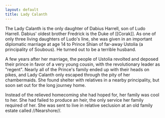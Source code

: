 ```yaml
---
layout: default
title: Lady Calanth
---
```


 The Lady Calanth is the only daughter of Dabius Harrell, son of Ludo Harrell.  Dabius' oldest brother Fredrick is the Duke of [[Corak]].  As one of only three living daughters of Ludo's line, she was given in an important diplomatic marriage at age 14 to Prince Shian of far-away Ustolia (a principality of Soubous).  He turned out to be a terrible husband.

A few years after her marriage, the people of Ustolia revolted and deposed their prince in favor of a very young cousin, with the revolutionary leader as "regent".  Nearly all of the Prince's family ended up with their heads on pikes, and Lady Calanth only escaped through the pity of her chambermaids.  She found shelter with relatives in a nearby principality, but soon set out for the long journey home.

Instead of the relieved homecoming she had hoped for, her family was cool to her.  She had failed to produce an heir, the only service her family required of her.  She was sent to live in relative seclusion at an old family estate called //Nearshore//.

